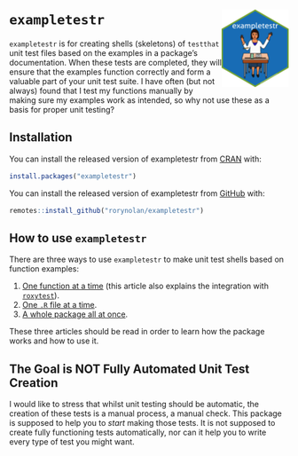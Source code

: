 
<!-- README.md is generated from README.Rmd. Please edit that file -->

# `exampletestr` <img src="man/figures/logo.png" align="right" height=140/>

`exampletestr` is for creating shells (skeletons) of `testthat` unit
test files based on the examples in a package’s documentation. When
these tests are completed, they will ensure that the examples function
correctly and form a valuable part of your unit test suite. I have often
(but not always) found that I test my functions manually by making sure
my examples work as intended, so why not use these as a basis for proper
unit testing?

## Installation

You can install the released version of exampletestr from
[CRAN](https://CRAN.R-project.org/package=exampletestr) with:

``` r
install.packages("exampletestr")
```

You can install the released version of exampletestr from
[GitHub](https://github.com/rorynolan/exampletestr) with:

``` r
remotes::install_github("rorynolan/exampletestr")
```

## How to use `exampletestr`

There are three ways to use `exampletestr` to make unit test shells
based on function examples:

1. [One function at a time](https://rorynolan.github.io/exampletestr/articles/one-function-at-a-time.html) (this article also explains the integration with [`roxytest`](https://github.com/mikldk/roxytest)).
2. [One `.R` file at a     time](https://rorynolan.github.io/exampletestr/articles/one-file-at-a-time.html).
3. [A whole package all at once](https://rorynolan.github.io/exampletestr/articles/whole-package.html).

These three articles should be read in order to learn how the package
works and how to use it.

## The Goal is NOT Fully Automated Unit Test Creation

I would like to stress that whilst unit testing should be automatic, the
creation of these tests is a manual process, a manual check. This
package is supposed to help you to *start* making those tests. It is not
supposed to create fully functioning tests automatically, nor can it
help you to write every type of test you might want.
